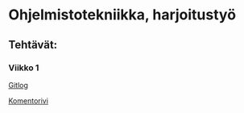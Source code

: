 # Ohjelmistotekniikka, harjoitustyö

## Tehtävät:

### Viikko 1


[Gitlog](https://github.com/mkajibber/ot-harjoitustyo/blob/master/laskarit/viikko1/gitlog.txt)

[Komentorivi](https://github.com/mkajibber/ot-harjoitustyo/blob/master/laskarit/viikko1/komentorivi.txt)

